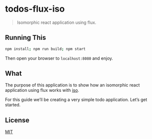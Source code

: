 # todos-flux-iso

> Isomorphic react application using flux.

## Running This

```sh
npm install; npm run build; npm start
```

Then open your browser to `localhost:8080` and enjoy.

## What

The purpose of this application is to show how an isomorphic react application using flux works with [iso](https://github.com/goatslacker/iso).

For this guide we’ll be creating a very simple todo application. Let’s get started.

## License

[MIT](http://josh.mit-license.org/)
